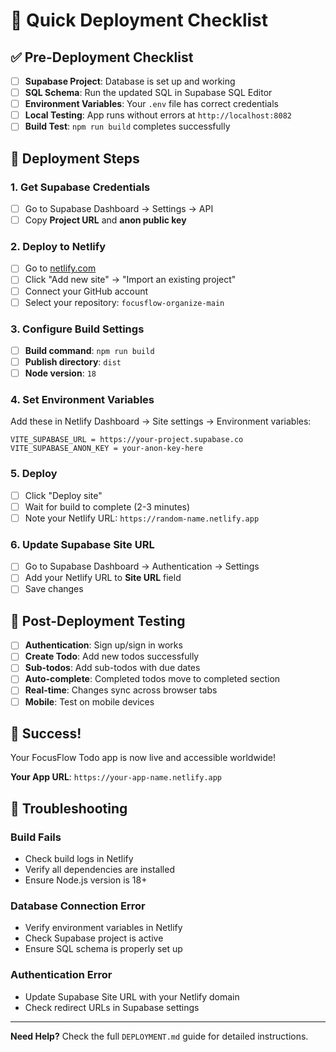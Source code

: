 # 🚀 Quick Deployment Checklist

## ✅ Pre-Deployment Checklist

- [ ] **Supabase Project**: Database is set up and working
- [ ] **SQL Schema**: Run the updated SQL in Supabase SQL Editor
- [ ] **Environment Variables**: Your `.env` file has correct credentials
- [ ] **Local Testing**: App runs without errors at `http://localhost:8082`
- [ ] **Build Test**: `npm run build` completes successfully

## 🔧 Deployment Steps

### 1. Get Supabase Credentials
- [ ] Go to Supabase Dashboard → Settings → API
- [ ] Copy **Project URL** and **anon public key**

### 2. Deploy to Netlify
- [ ] Go to [netlify.com](https://netlify.com)
- [ ] Click "Add new site" → "Import an existing project"
- [ ] Connect your GitHub account
- [ ] Select your repository: `focusflow-organize-main`

### 3. Configure Build Settings
- [ ] **Build command**: `npm run build`
- [ ] **Publish directory**: `dist`
- [ ] **Node version**: `18`

### 4. Set Environment Variables
Add these in Netlify Dashboard → Site settings → Environment variables:
```
VITE_SUPABASE_URL = https://your-project.supabase.co
VITE_SUPABASE_ANON_KEY = your-anon-key-here
```

### 5. Deploy
- [ ] Click "Deploy site"
- [ ] Wait for build to complete (2-3 minutes)
- [ ] Note your Netlify URL: `https://random-name.netlify.app`

### 6. Update Supabase Site URL
- [ ] Go to Supabase Dashboard → Authentication → Settings
- [ ] Add your Netlify URL to **Site URL** field
- [ ] Save changes

## 🧪 Post-Deployment Testing

- [ ] **Authentication**: Sign up/sign in works
- [ ] **Create Todo**: Add new todos successfully
- [ ] **Sub-todos**: Add sub-todos with due dates
- [ ] **Auto-complete**: Completed todos move to completed section
- [ ] **Real-time**: Changes sync across browser tabs
- [ ] **Mobile**: Test on mobile devices

## 🎉 Success!

Your FocusFlow Todo app is now live and accessible worldwide!

**Your App URL**: `https://your-app-name.netlify.app`

## 🔧 Troubleshooting

### Build Fails
- Check build logs in Netlify
- Verify all dependencies are installed
- Ensure Node.js version is 18+

### Database Connection Error
- Verify environment variables in Netlify
- Check Supabase project is active
- Ensure SQL schema is properly set up

### Authentication Error
- Update Supabase Site URL with your Netlify domain
- Check redirect URLs in Supabase settings

---

**Need Help?** Check the full `DEPLOYMENT.md` guide for detailed instructions.






